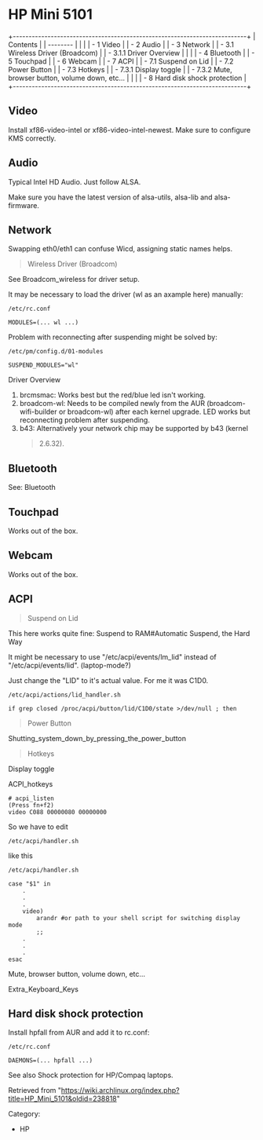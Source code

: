 HP Mini 5101
============

+--------------------------------------------------------------------------+
| Contents                                                                 |
| --------                                                                 |
|                                                                          |
| -   1 Video                                                              |
| -   2 Audio                                                              |
| -   3 Network                                                            |
|     -   3.1 Wireless Driver (Broadcom)                                   |
|         -   3.1.1 Driver Overview                                        |
|                                                                          |
| -   4 Bluetooth                                                          |
| -   5 Touchpad                                                           |
| -   6 Webcam                                                             |
| -   7 ACPI                                                               |
|     -   7.1 Suspend on Lid                                               |
|     -   7.2 Power Button                                                 |
|     -   7.3 Hotkeys                                                      |
|         -   7.3.1 Display toggle                                         |
|         -   7.3.2 Mute, browser button, volume down, etc...              |
|                                                                          |
| -   8 Hard disk shock protection                                         |
+--------------------------------------------------------------------------+

Video
-----

Install xf86-video-intel or xf86-video-intel-newest. Make sure to
configure KMS correctly.

Audio
-----

Typical Intel HD Audio. Just follow ALSA.

Make sure you have the latest version of alsa-utils, alsa-lib and
alsa-firmware.

Network
-------

Swapping eth0/eth1 can confuse Wicd, assigning static names helps.

> Wireless Driver (Broadcom)

See Broadcom_wireless for driver setup.

It may be necessary to load the driver (wl as an axample here) manually:

    /etc/rc.conf 

    MODULES=(... wl ...)

Problem with reconnecting after suspending might be solved by:

    /etc/pm/config.d/01-modules 

    SUSPEND_MODULES="wl"

Driver Overview

1.  brcmsmac: Works best but the red/blue led isn't working.
2.  broadcom-wl: Needs to be compiled newly from the AUR
    (broadcom-wifi-builder or broadcom-wl) after each kernel upgrade.
    LED works but reconnecting problem after suspending.
3.  b43: Alternatively your network chip may be supported by b43 (kernel
    > 2.6.32).

Bluetooth
---------

See: Bluetooth

Touchpad
--------

Works out of the box.

Webcam
------

Works out of the box.

ACPI
----

> Suspend on Lid

This here works quite fine: Suspend to RAM#Automatic Suspend, the Hard
Way

It might be necessary to use "/etc/acpi/events/lm_lid" instead of
"/etc/acpi/events/lid". (laptop-mode?)

Just change the "LID" to it's actual value. For me it was C1D0.

    /etc/acpi/actions/lid_handler.sh

    if grep closed /proc/acpi/button/lid/C1D0/state >/dev/null ; then 

> Power Button

Shutting_system_down_by_pressing_the_power_button

> Hotkeys

Display toggle

ACPI_hotkeys

    # acpi_listen
    (Press fn+f2)
    video C088 00000080 00000000

So we have to edit

    /etc/acpi/handler.sh

like this

    /etc/acpi/handler.sh 

    case "$1" in
        .
        .
        .
        video)
            arandr #or path to your shell script for switching display mode
            ;;
        .
        .
        .
    esac

Mute, browser button, volume down, etc...

Extra_Keyboard_Keys

Hard disk shock protection
--------------------------

Install hpfall from AUR and add it to rc.conf:

    /etc/rc.conf 

    DAEMONS=(... hpfall ...)

See also Shock protection for HP/Compaq laptops.

Retrieved from
"https://wiki.archlinux.org/index.php?title=HP_Mini_5101&oldid=238818"

Category:

-   HP
